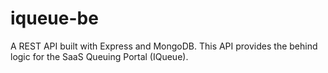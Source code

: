 # iqueue-be
A REST API built with Express and MongoDB. This API provides the behind logic for the SaaS Queuing Portal (IQueue).
